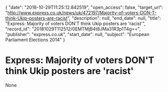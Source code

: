 {
  "date": "2018-10-29T11:25:12.842519", 
  "open_access": false, 
  "target_url": "http://www.express.co.uk/news/uk/472197/Majority-of-voters-DON-T-think-Ukip-posters-are-racist", 
  "description": null, 
  "end_date": null, 
  "title": "Express: Majority of voters DON'T think Ukip posters are 'racist'", 
  "record_id": "20181029T112512/0EMTMjB4t8JMa31R3p1T4g==", 
  "publisher": "express.co.uk", 
  "start_date": null, 
  "subject": "European Parliament Elections 2014"
}

# Express: Majority of voters DON'T think Ukip posters are 'racist'

None